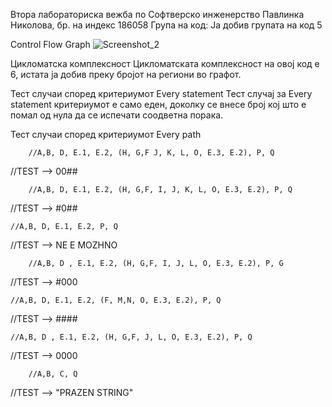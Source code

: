 Втора лабораториска вежба по Софтверско инженерство
Павлинка Николова, бр. на индекс 186058
Група на код:
Ја добив групата на код 5

Control Flow Graph
![Screenshot_2](https://user-images.githubusercontent.com/63320787/84317200-af0e7780-ab6c-11ea-960f-7a7b41edbc45.png)

Цикломатска комплексност
Цикломатската комплексност на овој код е 6, истата ја добив преку бројот на региони во графот.

Тест случаи според критериумот Every statement
Тест случај за Every statement критериумот е само еден, доколку се внесе број кој што е помал од нула да се испечати соодветна порака.

Тест случаи според критериумот Every path

        //A,B, D, E.1, E.2, (H, G,F J, K, L, O, E.3, E.2), P, Q
//TEST --> 00##
      
        //A,B, D, E.1, E.2, (H, G,F, I, J, K, L, O, E.3, E.2), P, Q
//TEST --> #0##
       
	//A,B, D, E.1, E.2, P, Q
//TEST --> NE E MOZHNO

        //A,B, D , E.1, E.2, (H, G,F, I, J, L, O, E.3, E.2), P, G
//TEST --> #000
        
	//A,B, D, E.1, E.2, (F, M,N, O, E.3, E.2), P, Q
//TEST --> ####
       
	//A,B, D , E.1, E.2, (H, G,F, J, L, O, E.3, E.2), P, Q
//TEST --> 0000
       
        //A,B, C, Q
//TEST --> "PRAZEN STRING"


